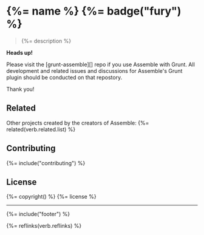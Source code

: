 # {%= name %} {%= badge("fury") %}

> {%= description %}

**Heads up!**

Please visit the [grunt-assemble][] repo if you use Assemble with Grunt. All development and related issues and discussions for Assemble's Grunt plugin should be conducted on that repostory.

Thank you!

## Related
Other projects created by the creators of Assemble:
{%= related(verb.related.list) %}

## Contributing
{%= include("contributing") %}

## License
{%= copyright() %}
{%= license %}

***

{%= include("footer") %}

{%= reflinks(verb.reflinks) %}
